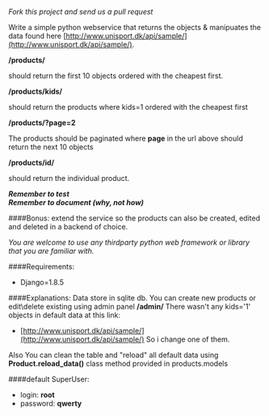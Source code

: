 _Fork this project and send us a pull request_

Write a simple python webservice that returns the objects & manipuates the data found here [http://www.unisport.dk/api/sample/](http://www.unisport.dk/api/sample/).


**/products/**  


should return the first 10 objects ordered with the cheapest first.
 
**/products/kids/**
 
should return the products where kids=1 ordered with the cheapest first

**/products/?page=2**
 
 The products should be paginated where **page** in the url above should return the next 10 objects  

 **/products/id/**
 
should return the individual product.


 
**_Remember to test_**   
**_Remember to document (why, not how)_**

####Bonus:
 extend the service so the products can also be created, edited and deleted in a backend of choice.


_You are welcome to use any thirdparty python web framework or library that you are familiar with._  


####Requirements:
* Django=1.8.5

####Explanations:
 Data store in sqlite db. You can create new products or edit\delete existing using admin panel **/admin/**
 There wasn't any kids='1' objects in default data at this link:
* [http://www.unisport.dk/api/sample/](http://www.unisport.dk/api/sample/) So i change one of them.

 Also You can clean the table and "reload" all default data using **Product.reload_data()** class method provided in products.models

####default SuperUser:
* login: **root**
* password: **qwerty**